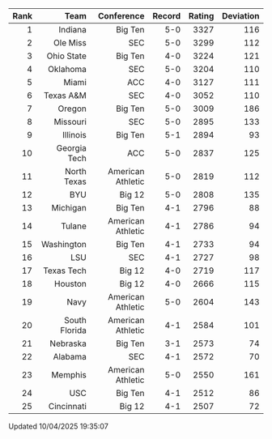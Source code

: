 | Rank  | Team                 | Conference           | Record   | Rating | Deviation |
| ---:  | ---:                 | ---:                 | ---:     | ---:   | ---:      |
| 1     | Indiana              | Big Ten              | 5-0      | 3327   | 116       |
| 2     | Ole Miss             | SEC                  | 5-0      | 3299   | 112       |
| 3     | Ohio State           | Big Ten              | 4-0      | 3224   | 121       |
| 4     | Oklahoma             | SEC                  | 5-0      | 3204   | 110       |
| 5     | Miami                | ACC                  | 4-0      | 3127   | 111       |
| 6     | Texas A&M            | SEC                  | 4-0      | 3052   | 110       |
| 7     | Oregon               | Big Ten              | 5-0      | 3009   | 186       |
| 8     | Missouri             | SEC                  | 5-0      | 2895   | 133       |
| 9     | Illinois             | Big Ten              | 5-1      | 2894   | 93        |
| 10    | Georgia Tech         | ACC                  | 5-0      | 2837   | 125       |
| 11    | North Texas          | American Athletic    | 5-0      | 2819   | 112       |
| 12    | BYU                  | Big 12               | 5-0      | 2808   | 135       |
| 13    | Michigan             | Big Ten              | 4-1      | 2796   | 88        |
| 14    | Tulane               | American Athletic    | 4-1      | 2786   | 94        |
| 15    | Washington           | Big Ten              | 4-1      | 2733   | 94        |
| 16    | LSU                  | SEC                  | 4-1      | 2727   | 98        |
| 17    | Texas Tech           | Big 12               | 4-0      | 2719   | 117       |
| 18    | Houston              | Big 12               | 4-0      | 2666   | 115       |
| 19    | Navy                 | American Athletic    | 5-0      | 2604   | 143       |
| 20    | South Florida        | American Athletic    | 4-1      | 2584   | 101       |
| 21    | Nebraska             | Big Ten              | 3-1      | 2573   | 74        |
| 22    | Alabama              | SEC                  | 4-1      | 2572   | 70        |
| 23    | Memphis              | American Athletic    | 5-0      | 2550   | 161       |
| 24    | USC                  | Big Ten              | 4-1      | 2512   | 86        |
| 25    | Cincinnati           | Big 12               | 4-1      | 2507   | 72        |

Updated 10/04/2025 19:35:07
